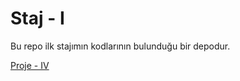 # Staj - I
Bu repo ilk stajımın kodlarının bulunduğu bir depodur.

[Proje - IV](https://github.com/mozancetin/SharpScripter)

